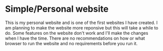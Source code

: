 # Simple/Personal website
This is my personal website and is one of the first websites I have created. I am planning to make the website more reponsive but this will take a while to do. Some features on the website don't work and I'll make the changes when I have the time. There are no recommendations on how or what browser to run the website and no requirements before you run it. 
